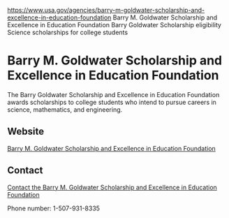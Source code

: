 

https://www.usa.gov/agencies/barry-m-goldwater-scholarship-and-excellence-in-education-foundation
Barry M. Goldwater Scholarship and Excellence in Education Foundation
Barry Goldwater Scholarship eligibility
Science scholarships for college students

# Barry M. Goldwater Scholarship and Excellence in Education Foundation

The Barry Goldwater Scholarship and Excellence in Education Foundation awards scholarships to college students who intend to pursue careers in science, mathematics, and engineering.

## Website

[Barry M. Goldwater Scholarship and Excellence in Education Foundation](https://goldwater.scholarsapply.org/)

## Contact

[Contact the Barry M. Goldwater Scholarship and Excellence in Education Foundation](https://goldwater.scholarsapply.org/contact-us/)

Phone number: 1-507-931-8335
